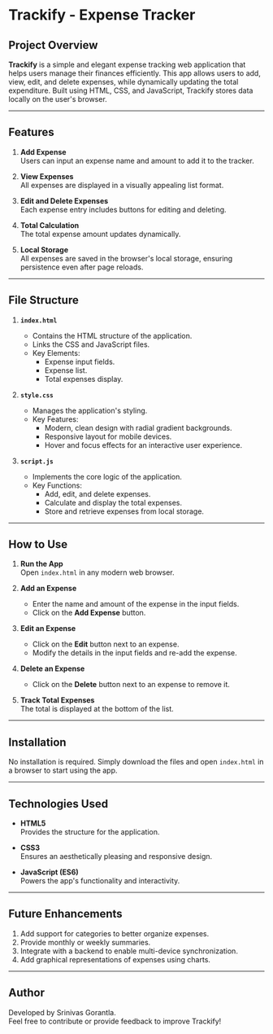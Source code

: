 
# Trackify - Expense Tracker

## Project Overview

**Trackify** is a simple and elegant expense tracking web application that helps users manage their finances efficiently. This app allows users to add, view, edit, and delete expenses, while dynamically updating the total expenditure. Built using HTML, CSS, and JavaScript, Trackify stores data locally on the user's browser.

---

## Features

1. **Add Expense**  
   Users can input an expense name and amount to add it to the tracker.

2. **View Expenses**  
   All expenses are displayed in a visually appealing list format.

3. **Edit and Delete Expenses**  
   Each expense entry includes buttons for editing and deleting.

4. **Total Calculation**  
   The total expense amount updates dynamically.

5. **Local Storage**  
   All expenses are saved in the browser's local storage, ensuring persistence even after page reloads.

---

## File Structure

1. **`index.html`**  
   - Contains the HTML structure of the application.
   - Links the CSS and JavaScript files.
   - Key Elements:
     - Expense input fields.
     - Expense list.
     - Total expenses display.

2. **`style.css`**  
   - Manages the application's styling.
   - Key Features:
     - Modern, clean design with radial gradient backgrounds.
     - Responsive layout for mobile devices.
     - Hover and focus effects for an interactive user experience.

3. **`script.js`**  
   - Implements the core logic of the application.
   - Key Functions:
     - Add, edit, and delete expenses.
     - Calculate and display the total expenses.
     - Store and retrieve expenses from local storage.

---

## How to Use

1. **Run the App**  
   Open `index.html` in any modern web browser.

2. **Add an Expense**  
   - Enter the name and amount of the expense in the input fields.
   - Click on the **Add Expense** button.

3. **Edit an Expense**  
   - Click on the **Edit** button next to an expense.
   - Modify the details in the input fields and re-add the expense.

4. **Delete an Expense**  
   - Click on the **Delete** button next to an expense to remove it.

5. **Track Total Expenses**  
   The total is displayed at the bottom of the list.

---

## Installation

No installation is required. Simply download the files and open `index.html` in a browser to start using the app.

---

## Technologies Used

- **HTML5**  
  Provides the structure for the application.
  
- **CSS3**  
  Ensures an aesthetically pleasing and responsive design.
  
- **JavaScript (ES6)**  
  Powers the app's functionality and interactivity.

---

## Future Enhancements

1. Add support for categories to better organize expenses.
2. Provide monthly or weekly summaries.
3. Integrate with a backend to enable multi-device synchronization.
4. Add graphical representations of expenses using charts.

---

## Author

Developed by Srinivas Gorantla.  
Feel free to contribute or provide feedback to improve Trackify!
